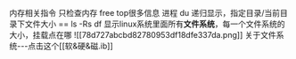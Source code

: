 内存相关指令
只检查内存 free
top很多信息 进程
du 递归显示，指定目录/当前目录下文件大小 == ls -Rs 
df 显示linux系统里面所有**文件系统**，每一个文件系统的大小，挂载点在哪
![[78d727abcbd82780953df18dfe337da.png]]
关于文件系统---点击这个[[软&硬&磁.ib]]
